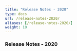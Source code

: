 ```yaml
---
title: "Release Notes - 2020"
type: docs
url: /release-notes-2020/
aliases: [/release-notes-2020/]
weight: 10
---
```


### Release Notes - 2020

